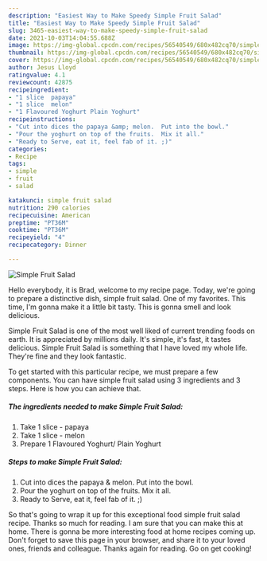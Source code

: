```yaml
---
description: "Easiest Way to Make Speedy Simple Fruit Salad"
title: "Easiest Way to Make Speedy Simple Fruit Salad"
slug: 3465-easiest-way-to-make-speedy-simple-fruit-salad
date: 2021-10-03T14:04:55.688Z
image: https://img-global.cpcdn.com/recipes/56540549/680x482cq70/simple-fruit-salad-recipe-main-photo.jpg
thumbnail: https://img-global.cpcdn.com/recipes/56540549/680x482cq70/simple-fruit-salad-recipe-main-photo.jpg
cover: https://img-global.cpcdn.com/recipes/56540549/680x482cq70/simple-fruit-salad-recipe-main-photo.jpg
author: Jesus Lloyd
ratingvalue: 4.1
reviewcount: 42875
recipeingredient:
- "1 slice  papaya"
- "1 slice  melon"
- "1 Flavoured Yoghurt Plain Yoghurt"
recipeinstructions:
- "Cut into dices the papaya &amp; melon.  Put into the bowl."
- "Pour the yoghurt on top of the fruits.  Mix it all."
- "Ready to Serve, eat it, feel fab of it. ;)"
categories:
- Recipe
tags:
- simple
- fruit
- salad

katakunci: simple fruit salad 
nutrition: 290 calories
recipecuisine: American
preptime: "PT36M"
cooktime: "PT36M"
recipeyield: "4"
recipecategory: Dinner

---
```



![Simple Fruit Salad](https://img-global.cpcdn.com/recipes/56540549/680x482cq70/simple-fruit-salad-recipe-main-photo.jpg)

Hello everybody, it is Brad, welcome to my recipe page. Today, we're going to prepare a distinctive dish, simple fruit salad. One of my favorites. This time, I'm gonna make it a little bit tasty. This is gonna smell and look delicious.



Simple Fruit Salad is one of the most well liked of current trending foods on earth. It is appreciated by millions daily. It's simple, it's fast, it tastes delicious. Simple Fruit Salad is something that I have loved my whole life. They're fine and they look fantastic.


To get started with this particular recipe, we must prepare a few components. You can have simple fruit salad using 3 ingredients and 3 steps. Here is how you can achieve that.

<!--inarticleads1-->

##### The ingredients needed to make Simple Fruit Salad:

1. Take 1 slice - papaya
1. Take 1 slice - melon
1. Prepare 1 Flavoured Yoghurt/ Plain Yoghurt




<!--inarticleads2-->

##### Steps to make Simple Fruit Salad:

1. Cut into dices the papaya &amp; melon.  Put into the bowl.
1. Pour the yoghurt on top of the fruits.  Mix it all.
1. Ready to Serve, eat it, feel fab of it. ;)




So that's going to wrap it up for this exceptional food simple fruit salad recipe. Thanks so much for reading. I am sure that you can make this at home. There is gonna be more interesting food at home recipes coming up. Don't forget to save this page in your browser, and share it to your loved ones, friends and colleague. Thanks again for reading. Go on get cooking!

